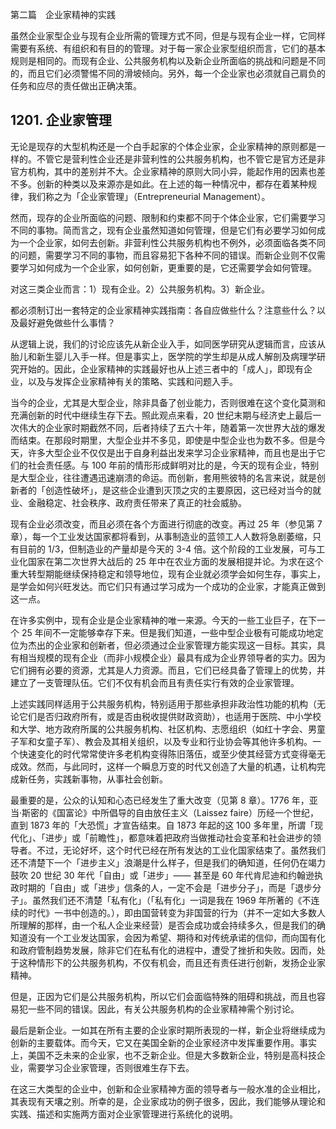 第二篇　企业家精神的实践

虽然企业家型企业与现有企业所需的管理方式不同，但是与现有企业一样，它同样需要有系统、有组织和有目的的管理。对于每一家企业家型组织而言，它们的基本规则是相同的。而现有企业、公共服务机构以及新企业所面临的挑战和问题是不同的，而且它们必须警惕不同的滑坡倾向。另外，每一个企业家也必须就自己肩负的任务和应尽的责任做出正确决策。

## 1201. 企业家管理

无论是现存的大型机构还是一个白手起家的个体企业家，企业家精神的原则都是一样的。不管它是营利性企业还是非营利性的公共服务机构，也不管它是官方还是非官方机构，其中的差别并不大。企业家精神的原则大同小异，能起作用的因素也差不多。创新的种类以及来源亦是如此。在上述的每一种情况中，都存在着某种规律，我们称之为「企业家管理」（Entrepreneurial Management）。

然而，现存的企业所面临的问题、限制和约束都不同于个体企业家，它们需要学习不同的事物。简而言之，现有企业虽然知道如何管理，但是它们有必要学习如何成为一个企业家，如何去创新。非营利性公共服务机构也不例外，必须面临各类不同的问题，需要学习不同的事物，而且容易犯下各种不同的错误。而新企业则不仅需要学习如何成为一个企业家，如何创新，更重要的是，它还需要学会如何管理。

对这三类企业而言：1）现有企业。2）公共服务机构。3）新企业。

都必须制订出一套特定的企业家精神实践指南：各自应做些什么？注意些什么？以及最好避免做些什么事情？

从逻辑上说，我们的讨论应该先从新企业入手，如同医学研究从逻辑而言，应该从胎儿和新生婴儿入手一样。但是事实上，医学院的学生却是从成人解剖及病理学研究开始的。因此，企业家精神的实践最好也从上述三者中的「成人」，即现有企业，以及与发挥企业家精神有关的策略、实践和问题入手。

当今的企业，尤其是大型企业，除非具备了创业能力，否则很难在这个变化莫测和充满创新的时代中继续生存下去。照此观点来看，20 世纪末期与经济史上最后一次伟大的企业家时期截然不同，后者持续了五六十年，随着第一次世界大战的爆发而结束。在那段时期里，大型企业并不多见，即使是中型企业也为数不多。但是今天，许多大型企业不仅仅是出于自身利益出发来学习企业家精神，而且也是出于它们的社会责任感。与 100 年前的情形形成鲜明对比的是，今天的现有企业，特别是大型企业，往往遭遇迅速崩溃的命运。而创新，套用熊彼特的名言来说，就是创新者的「创造性破坏」，是这些企业遭到灭顶之灾的主要原因，这已经对当今的就业、金融稳定、社会秩序、政府责任带来了真正的社会威胁。

现有企业必须改变，而且必须在各个方面进行彻底的改变。再过 25 年（参见第 7 章），每一个工业发达国家都将看到，从事制造业的蓝领工人人数将急剧萎缩，只有目前的 1/3，但制造业的产量却是今天的 3-4 倍。这个阶段的工业发展，可与工业化国家在第二次世界大战后的 25 年中在农业方面的发展相提并论。为求在这个重大转型期能继续保持稳定和领导地位，现有企业就必须学会如何生存，事实上，是学会如何兴旺发达。而它们只有通过学习成为一个成功的企业家，才能真正做到这一点。

在许多实例中，现有企业是企业家精神的唯一来源。今天的一些工业巨子，在下一个 25 年间不一定能够幸存下来。但是我们知道，一些中型企业极有可能成功地定位为杰出的企业家和创新者，但必须通过企业家管理方能实现这一目标。其实，具有相当规模的现有企业（而非小规模企业）最具有成为企业界领导者的实力。因为它们拥有必要的资源，尤其是人力资源。而且，它们已经具备了管理上的优势，并建立了一支管理队伍。它们不仅有机会而且有责任实行有效的企业家管理。

上述实践同样适用于公共服务机构，特别适用于那些承担非政治性功能的机构（无论它们是否归政府所有，或是否由税收提供财政资助），也适用于医院、中小学校和大学、地方政府所属的公共服务机构、社区机构、志愿组织（如红十字会、男童子军和女童子军）、教会及其相关组织，以及专业和行业协会等其他许多机构。一个快速变化的时代常常使许多老机构变得陈旧落伍，或至少使其经营方式变得毫无成效。然而，与此同时，这样一个瞬息万变的时代又创造了大量的机遇，让机构完成新任务，实践新事物，从事社会创新。

最重要的是，公众的认知和心态已经发生了重大改变（见第 8 章）。1776 年，亚当·斯密的《国富论》中所倡导的自由放任主义（Laissez faire）历经一个世纪，直到 1873 年的「大恐慌」才宣告结束。自 1873 年起的这 100 多年里，所谓「现代化」、「进步」或「前瞻性」，都意味着把政府当做推动社会变革和社会进步的领导者。不过，无论好坏，这个时代已经在所有发达的工业化国家结束了。虽然我们还不清楚下一个「进步主义」浪潮是什么样子，但是我们的确知道，任何仍在竭力鼓吹 20 世纪 30 年代「自由」或「进步」—— 甚至是 60 年代肯尼迪和约翰逊执政时期的「自由」或「进步」信条的人，一定不会是「进步分子」，而是「退步分子」。虽然我们还不清楚「私有化」（「私有化」一词是我在 1969 年所著的《不连续的时代》一书中创造的。），即由国营转变为非国营的行为（并不一定如大多数人所理解的那样，由一个私人企业来经营）是否会成功或会持续多久，但是我们的确知道没有一个工业发达国家，会因为希望、期待和对传统承诺的信仰，而向国有化和政府管制趋势发展，除非它们在私有化的进程中，遭受了挫折和失败。因而，处于这种情形下的公共服务机构，不仅有机会，而且还有责任进行创新，发扬企业家精神。

但是，正因为它们是公共服务机构，所以它们会面临特殊的阻碍和挑战，而且也容易犯一些不同的错误。因此，有关公共服务机构的企业家精神需个别讨论。

最后是新企业。一如其在所有主要的企业家时期所表现的一样，新企业将继续成为创新的主要载体。而今天，它又在美国全新的企业家经济中发挥重要作用。事实上，美国不乏未来的企业家，也不乏新企业。但是大多数新企业，特别是高科技企业，需要学习企业家管理，否则很难生存下去。

在这三大类型的企业中，创新和企业家精神方面的领导者与一般水准的企业相比，其表现有天壤之别。所幸的是，企业家成功的例子很多，因此，我们能够从理论和实践、描述和实施两方面对企业家管理进行系统化的说明。